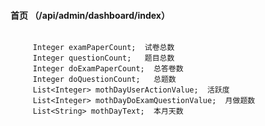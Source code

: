 ####  首页 （/api/admin/dashboard/index）

```请求参数

```

```返回参数
     Integer examPaperCount;  试卷总数
     Integer questionCount;   题目总数
     Integer doExamPaperCount;  总答卷数
     Integer doQuestionCount;   总题数
     List<Integer> mothDayUserActionValue;  活跃度
     List<Integer> mothDayDoExamQuestionValue;  月做题数
     List<String> mothDayText;  本月天数
```